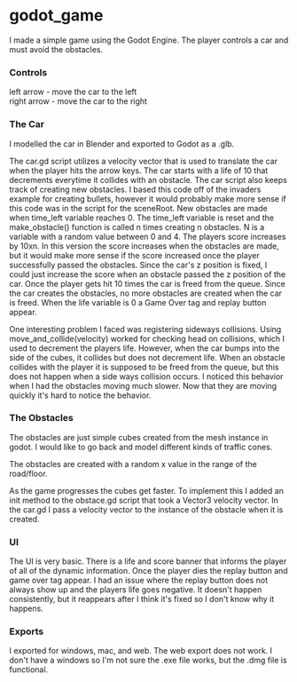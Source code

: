 # godot_game


I made a simple game using the Godot Engine. The player controls a car and must avoid the obstacles. 

### Controls

left arrow - move the car to the left  
right arrow - move the car to the right  

### The Car 

I modelled the car in Blender and exported to Godot as a .glb. 

The car.gd script utilizes a velocity vector that is used to translate the car when the player hits the arrow keys. The car starts with a life of 10 that decrements everytime it collides with an obstacle. The car script also keeps track of creating new obstacles. I based this code off of the invaders example for creating bullets, however it would probably make more sense if this code was in the script for the sceneRoot. New obstacles are made when  time_left variable reaches 0. The time_left variable is reset and the make_obstacle() function is called n times creating n obstacles. N is a variable with a random value between 0 and 4. The players score increases by 10xn. In this version the score increases when the obstacles are made, but it would make more sense if the score increased once the player successfully passed the obstacles. Since the car's z position is fixed, I could just increase the score when an obstacle passed the z position of the car. Once the player gets hit 10 times the car is freed from the queue. Since the car creates the obstacles, no more obstacles are created when the car is freed. When the life variable is 0 a Game Over tag and replay button appear.   

One interesting problem I faced was registering sideways collisions. Using move_and_collide(velocity) worked for checking head on collisions, which I used to decrement the players life. However, when the car bumps into the side of the cubes, it collides but does not decrement life. When an obstacle collides with the player it is supposed to be freed from the queue, but this does not happen when a side ways collision occurs. I noticed this behavior when I had the obstacles moving much slower. Now that they are moving quickly it's hard to notice the behavior.

### The Obstacles 
 The obstacles are just simple cubes created from the mesh instance in godot. I would like to go back and model different kinds of traffic cones. 

The obstacles are created with a random x value in the range of the road/floor.

As the game progresses the cubes get faster. To implement this I added an init method to the obstace.gd script that took a Vector3 velocity vector. In the car.gd I pass a velocity vector to the instance of the obstacle when it is created. 

### UI 
The UI is very basic. There is a life and score banner that informs the player of all of the dynamic information. Once the player dies the replay button and game over tag appear. I had an issue where the replay button does not always show up and the players life goes negative. It doesn't happen consistently, but it reappears after I think it's fixed so I don't know why it happens. 

### Exports

I exported for windows, mac, and web. The web export does not work. I don't have a windows so I'm not sure the .exe file works, but the .dmg file is functional. 
